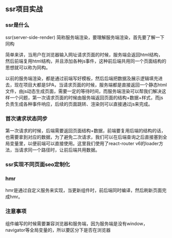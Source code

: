 ## ssr项目实战

### ssr是什么

ssr(server-side-render) 简称服务端渲染，要理解服务端渲染，首先要了解一下同构

简单来讲，当用户在浏览器输入网址请求页面的时候，服务端会返回html结构，然后前端复用html结构，并且添加各种js事件，这种前后端共用同一个页面结构的思想就可以称为同构。

以前的服务端渲染，都是通过前端写好模板，然后后端把数据及展示逻辑填充进去，现在项目大都是SPA，当请求页面的时候，服务端都是直接返回一个静态html文件，由js动态生成页面，需要一定的等待时间，而服务端渲染可以帮我们解决这样一个问题，第一次请求页面的时候由服务端返回页面的结构+数据+样式，而js负责生成各种事件响应，后续的页面跳转、渲染则可以直接通过js来完成。

### 首次请求状态同步

第一次请求的时候，后端需要返回页面结构+数据，前端要复用后端的结构的话，也需要拿到对应的数据，为了避免二次请求，我们可以在后端查询之后直接塞到全局变量里，以便前端可以直接使用。这里我们使用了react-router v6的loader方法，当请求同一个路径时，让前后端共用数据。

### ssr实现不同页面seo定制化

### hmr

hmr是通过自定义服务来实现，当更新组件时，前后端同时编译，然后刷新页面完成hmr。

### 注意事项

组件编写的时候需要兼容浏览器和服务端，因为服务端是没有window，navigator等全局变量的，所以要区分下是否在浏览器
